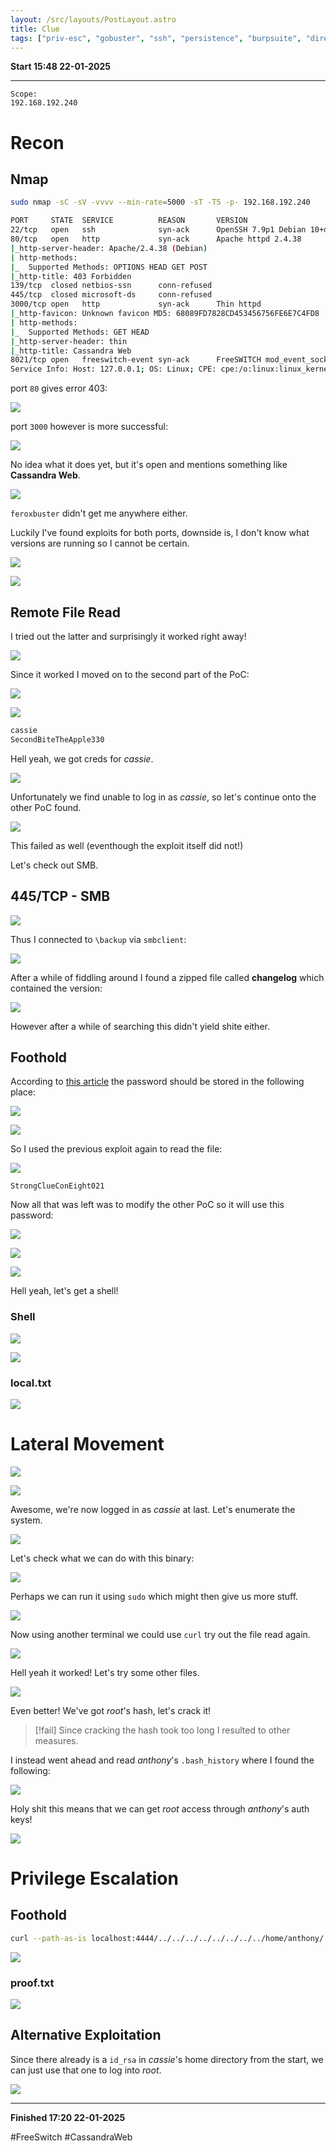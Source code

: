 ```yaml
---
layout: /src/layouts/PostLayout.astro
title: Clue
tags: ["priv-esc", "gobuster", "ssh", "persistence", "burpsuite", "directory-traversal"]
---
```


**Start 15:48 22-01-2025**

---
```
Scope:
192.168.192.240
```
# Recon

## Nmap

```bash
sudo nmap -sC -sV -vvvv --min-rate=5000 -sT -T5 -p- 192.168.192.240

PORT     STATE  SERVICE          REASON       VERSION
22/tcp   open   ssh              syn-ack      OpenSSH 7.9p1 Debian 10+deb10u2 (protocol 2.0)
80/tcp   open   http             syn-ack      Apache httpd 2.4.38
|_http-server-header: Apache/2.4.38 (Debian)
| http-methods: 
|_  Supported Methods: OPTIONS HEAD GET POST
|_http-title: 403 Forbidden
139/tcp  closed netbios-ssn      conn-refused
445/tcp  closed microsoft-ds     conn-refused
3000/tcp open   http             syn-ack      Thin httpd
|_http-favicon: Unknown favicon MD5: 68089FD7828CD453456756FE6E7C4FD8
| http-methods: 
|_  Supported Methods: GET HEAD
|_http-server-header: thin
|_http-title: Cassandra Web
8021/tcp open   freeswitch-event syn-ack      FreeSWITCH mod_event_socket
Service Info: Host: 127.0.0.1; OS: Linux; CPE: cpe:/o:linux:linux_kernel
```

port `80` gives error 403:

![](../../../assets/f37a9d7d291ae50a8948201133b92626.png)

port `3000` however is more successful:

![](../../../assets/97fc33565d94452c8fbedb2c96390a05.png)

No idea what it does yet, but it's open and mentions something like **Cassandra Web**.

![](../../../assets/12e26304d5e8f1cf606f1adbe2ae00f0.png)

`feroxbuster` didn't get me anywhere either.

Luckily I've found exploits for both ports, downside is, I don't know what versions are running so I cannot be certain.

![](../../../assets/97112054959004bf9f14005fbc89887d.png)

![](../../../assets/089850a6f41ddc851a9464807c1f8777.png)


## Remote File Read

I tried out the latter and surprisingly it worked right away!

![](../../../assets/b19857a9456e718e58f6090378973d03.png)

Since it worked I moved on to the second part of the PoC:

![](../../../assets/0da637804e59548ea11742c03e80079f.png)

![](../../../assets/105515ca507463d6dc1a1e3e457f38a6.png)

```bash
cassie
SecondBiteTheApple330
```

Hell yeah, we got creds for *cassie*. 

![](../../../assets/4d9c318b9f341039a16b59cc1cc25752.png)

Unfortunately we find unable to log in as *cassie*, so let's continue onto the other PoC found.

![](../../../assets/e14d6592dcf17ae46d6211f068851091.png)

This failed as well (eventhough the exploit itself did not!)

Let's check out SMB.


## 445/TCP - SMB

![](../../../assets/10f42ff9266c69df84d2516f76c92a56.png)

Thus I connected to `\backup` via `smbclient`:

![](../../../assets/611cae157a7f39bbff0d64888a003aa8.png)

After a while of fiddling around I found a zipped file called **changelog** which contained the version:

![](../../../assets/1d34d46b09ce77180e75f8c4ae4f001e.png)

However after a while of searching this didn't yield shite either.


## Foothold

According to [this article](https://developer.signalwire.com/freeswitch/FreeSWITCH-Explained/Modules/mod_event_socket_1048924/) the password should be stored in the following place:

![](../../../assets/fccd1268d15add4b15da5b3ee509e95b.png)

![](../../../assets/09acfd44d2ff4c81cb47508b9096f8f0.png)

So I used the previous exploit again to read the file:

![](../../../assets/029e8659e4c0abe1b1df3cefda4fc194.png)

```
StrongClueConEight021
```

Now all that was left was to modify the other PoC so it will use this password:

![](../../../assets/f5da39e329ff4a3189680897901c3126.png)

![](../../../assets/6528b25e64cb3c23a0fa0e00f02f1ba7.png)

![](../../../assets/a28328f03c4a33d0e9257b7a916ad5df.png)

Hell yeah, let's get a shell!

### Shell

![](../../../assets/7937658ab1555d5b6f208319b80188f8.png)

![](../../../assets/bc7a819d00901fb3ec755be6cfe634fa.png)


### local.txt

![](../../../assets/445e55676a95e18e12205de9ec9fe0ab.png)


# Lateral Movement

![](../../../assets/1a7be303cdbef4e8f20ae069049c12b7.png)

![](../../../assets/cd61e0ed6a0efe35e85547d3f8a373ba.png)

Awesome, we're now logged in as *cassie* at last. Let's enumerate the system.

![](../../../assets/1d1dfd374619b90d842ae91aa4a074ff.png)

Let's check what we can do with this binary:

![](../../../assets/1ee74fd9afec9aa1fb887485d3d54a96.png)

Perhaps we can run it using `sudo` which might then give us more stuff.

![](../../../assets/f3390c75964b194fa983fa22feb084b5.png)

Now using another terminal we could use `curl` try out the file read again.

![](../../../assets/c10c0a37fd4da3ab5856bc9239f34006.png)

Hell yeah it worked! Let's try some other files.

![](../../../assets/714522e9f9bafa53b9aa187d023558b2.png)

Even better! We've got *root*'s hash, let's crack it!

>[!fail]
>Since cracking the hash took too long I resulted to other measures.

I instead went ahead and read *anthony*'s `.bash_history` where I found the following:

![](../../../assets/97a4bff4fde4a3cce33e993919b54c35.png)

Holy shit this means that we can get *root* access through *anthony*'s auth keys!

![](../../../assets/709c5240ad622f0b9f58cc6a1b8c9735.png)


# Privilege Escalation

## Foothold

```bash
curl --path-as-is localhost:4444/../../../../../../../../home/anthony/.ssh/id_rsa > id_rsa
```

![](../../../assets/749803455c0f1a956143f42cb40fe5d5.png)


### proof.txt

![](../../../assets/1ce2c6ae6ae4db82c01a7468779402ee.png)


## Alternative Exploitation

Since there already is a `id_rsa` in *cassie*'s home directory from the start, we can just use that one to log into *root*.

![](../../../assets/ff8308a88f135b670a0274821fde5163.png)

---

**Finished 17:20 22-01-2025**

[^Links]:  [[OSCP Prep]]

#FreeSwitch #CassandraWeb 